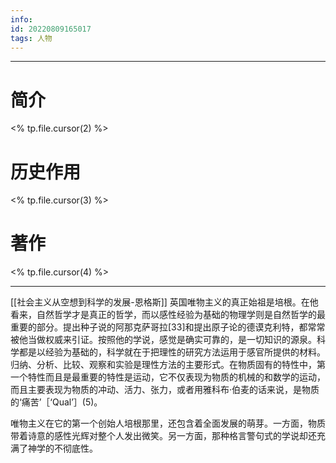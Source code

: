 ```yaml
---
info:
id: 20220809165017
tags: 人物 
---
```

---
# 简介
<% tp.file.cursor(2) %>
# 历史作用
<% tp.file.cursor(3) %>
# 著作
<% tp.file.cursor(4) %>


---
[[社会主义从空想到科学的发展-恩格斯]]
英国唯物主义的真正始祖是培根。在他看来，自然哲学才是真正的哲学，而以感性经验为基础的物理学则是自然哲学的最重要的部分。提出种子说的阿那克萨哥拉[33]和提出原子论的德谟克利特，都常常被他当做权威来引证。按照他的学说，感觉是确实可靠的，是一切知识的源泉。科学都是以经验为基础的，科学就在于把理性的研究方法运用于感官所提供的材料。归纳、分析、比较、观察和实验是理性方法的主要形式。在物质固有的特性中，第一个特性而且是最重要的特性是运动，它不仅表现为物质的机械的和数学的运动，而且主要表现为物质的冲动、活力、张力，或者用雅科布·伯麦的话来说，是物质的‘痛苦’［‘Qual’］(5)。

唯物主义在它的第一个创始人培根那里，还包含着全面发展的萌芽。一方面，物质带着诗意的感性光辉对整个人发出微笑。另一方面，那种格言警句式的学说却还充满了神学的不彻底性。